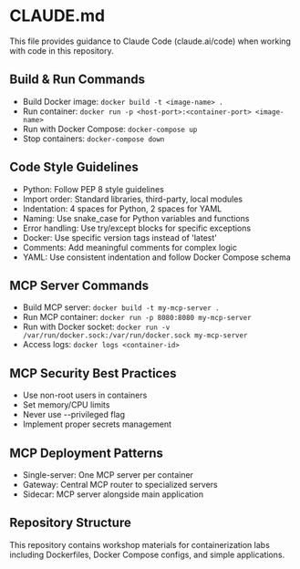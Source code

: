 # CLAUDE.md

This file provides guidance to Claude Code (claude.ai/code) when working with code in this repository.

## Build & Run Commands
- Build Docker image: `docker build -t <image-name> .`
- Run container: `docker run -p <host-port>:<container-port> <image-name>`
- Run with Docker Compose: `docker-compose up`
- Stop containers: `docker-compose down`

## Code Style Guidelines
- Python: Follow PEP 8 style guidelines
- Import order: Standard libraries, third-party, local modules
- Indentation: 4 spaces for Python, 2 spaces for YAML
- Naming: Use snake_case for Python variables and functions
- Error handling: Use try/except blocks for specific exceptions
- Docker: Use specific version tags instead of 'latest'
- Comments: Add meaningful comments for complex logic
- YAML: Use consistent indentation and follow Docker Compose schema

## MCP Server Commands

- Build MCP server: `docker build -t my-mcp-server .`
- Run MCP container: `docker run -p 8080:8080 my-mcp-server`
- Run with Docker socket: `docker run -v /var/run/docker.sock:/var/run/docker.sock my-mcp-server`
- Access logs: `docker logs <container-id>`

## MCP Security Best Practices

- Use non-root users in containers
- Set memory/CPU limits
- Never use --privileged flag
- Implement proper secrets management

## MCP Deployment Patterns

- Single-server: One MCP server per container
- Gateway: Central MCP router to specialized servers
- Sidecar: MCP server alongside main application

## Repository Structure
This repository contains workshop materials for containerization labs including Dockerfiles, Docker Compose configs, and simple applications.
